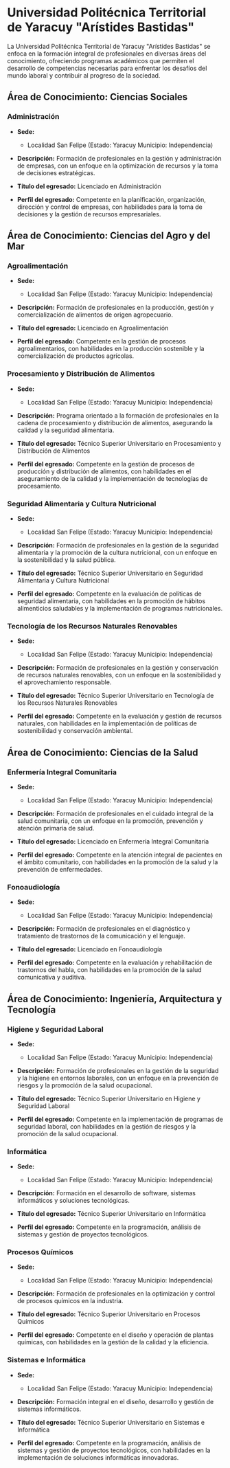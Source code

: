 # Universidad Politécnica Territorial de Yaracuy "Arístides Bastidas"

La Universidad Politécnica Territorial de Yaracuy "Arístides Bastidas" se enfoca en la formación integral de profesionales en diversas áreas del conocimiento, ofreciendo programas académicos que permiten el desarrollo de competencias necesarias para enfrentar los desafíos del mundo laboral y contribuir al progreso de la sociedad.

## Área de Conocimiento: Ciencias Sociales

### Administración

* **Sede:** 
  * Localidad San Felipe (Estado: Yaracuy Municipio: Independencia)

* **Descripción:** 
  Formación de profesionales en la gestión y administración de empresas, con un enfoque en la optimización de recursos y la toma de decisiones estratégicas.

* **Título del egresado:** 
  Licenciado en Administración

* **Perfil del egresado:** 
  Competente en la planificación, organización, dirección y control de empresas, con habilidades para la toma de decisiones y la gestión de recursos empresariales.

## Área de Conocimiento: Ciencias del Agro y del Mar

### Agroalimentación

* **Sede:** 
  * Localidad San Felipe (Estado: Yaracuy Municipio: Independencia)

* **Descripción:** 
  Formación de profesionales en la producción, gestión y comercialización de alimentos de origen agropecuario.

* **Título del egresado:** 
  Licenciado en Agroalimentación

* **Perfil del egresado:** 
  Competente en la gestión de procesos agroalimentarios, con habilidades en la producción sostenible y la comercialización de productos agrícolas.

### Procesamiento y Distribución de Alimentos

* **Sede:** 
  * Localidad San Felipe (Estado: Yaracuy Municipio: Independencia)

* **Descripción:** 
  Programa orientado a la formación de profesionales en la cadena de procesamiento y distribución de alimentos, asegurando la calidad y la seguridad alimentaria.

* **Título del egresado:** 
  Técnico Superior Universitario en Procesamiento y Distribución de Alimentos

* **Perfil del egresado:** 
  Competente en la gestión de procesos de producción y distribución de alimentos, con habilidades en el aseguramiento de la calidad y la implementación de tecnologías de procesamiento.

### Seguridad Alimentaria y Cultura Nutricional

* **Sede:** 
  * Localidad San Felipe (Estado: Yaracuy Municipio: Independencia)

* **Descripción:** 
  Formación de profesionales en la gestión de la seguridad alimentaria y la promoción de la cultura nutricional, con un enfoque en la sostenibilidad y la salud pública.

* **Título del egresado:** 
  Técnico Superior Universitario en Seguridad Alimentaria y Cultura Nutricional

* **Perfil del egresado:** 
  Competente en la evaluación de políticas de seguridad alimentaria, con habilidades en la promoción de hábitos alimenticios saludables y la implementación de programas nutricionales.

### Tecnología de los Recursos Naturales Renovables

* **Sede:** 
  * Localidad San Felipe (Estado: Yaracuy Municipio: Independencia)

* **Descripción:** 
  Formación de profesionales en la gestión y conservación de recursos naturales renovables, con un enfoque en la sostenibilidad y el aprovechamiento responsable.

* **Título del egresado:** 
  Técnico Superior Universitario en Tecnología de los Recursos Naturales Renovables

* **Perfil del egresado:** 
  Competente en la evaluación y gestión de recursos naturales, con habilidades en la implementación de políticas de sostenibilidad y conservación ambiental.

## Área de Conocimiento: Ciencias de la Salud

### Enfermería Integral Comunitaria

* **Sede:** 
  * Localidad San Felipe (Estado: Yaracuy Municipio: Independencia)

* **Descripción:** 
  Formación de profesionales en el cuidado integral de la salud comunitaria, con un enfoque en la promoción, prevención y atención primaria de salud.

* **Título del egresado:** 
  Licenciado en Enfermería Integral Comunitaria

* **Perfil del egresado:** 
  Competente en la atención integral de pacientes en el ámbito comunitario, con habilidades en la promoción de la salud y la prevención de enfermedades.

### Fonoaudiología

* **Sede:** 
  * Localidad San Felipe (Estado: Yaracuy Municipio: Independencia)

* **Descripción:** 
  Formación de profesionales en el diagnóstico y tratamiento de trastornos de la comunicación y el lenguaje.

* **Título del egresado:** 
  Licenciado en Fonoaudiología

* **Perfil del egresado:** 
  Competente en la evaluación y rehabilitación de trastornos del habla, con habilidades en la promoción de la salud comunicativa y auditiva.

## Área de Conocimiento: Ingeniería, Arquitectura y Tecnología

### Higiene y Seguridad Laboral

* **Sede:** 
  * Localidad San Felipe (Estado: Yaracuy Municipio: Independencia)

* **Descripción:** 
  Formación de profesionales en la gestión de la seguridad y la higiene en entornos laborales, con un enfoque en la prevención de riesgos y la promoción de la salud ocupacional.

* **Título del egresado:** 
  Técnico Superior Universitario en Higiene y Seguridad Laboral

* **Perfil del egresado:** 
  Competente en la implementación de programas de seguridad laboral, con habilidades en la gestión de riesgos y la promoción de la salud ocupacional.

### Informática

* **Sede:** 
  * Localidad San Felipe (Estado: Yaracuy Municipio: Independencia)

* **Descripción:** 
  Formación en el desarrollo de software, sistemas informáticos y soluciones tecnológicas.

* **Título del egresado:** 
  Técnico Superior Universitario en Informática

* **Perfil del egresado:** 
  Competente en la programación, análisis de sistemas y gestión de proyectos tecnológicos.

### Procesos Químicos

* **Sede:** 
  * Localidad San Felipe (Estado: Yaracuy Municipio: Independencia)

* **Descripción:** 
  Formación de profesionales en la optimización y control de procesos químicos en la industria.

* **Título del egresado:** 
  Técnico Superior Universitario en Procesos Químicos

* **Perfil del egresado:** 
  Competente en el diseño y operación de plantas químicas, con habilidades en la gestión de la calidad y la eficiencia.

### Sistemas e Informática

* **Sede:** 
  * Localidad San Felipe (Estado: Yaracuy Municipio: Independencia)

* **Descripción:** 
  Formación integral en el diseño, desarrollo y gestión de sistemas informáticos.

* **Título del egresado:** 
  Técnico Superior Universitario en Sistemas e Informática

* **Perfil del egresado:** 
  Competente en la programación, análisis de sistemas y gestión de proyectos tecnológicos, con habilidades en la implementación de soluciones informáticas innovadoras.
